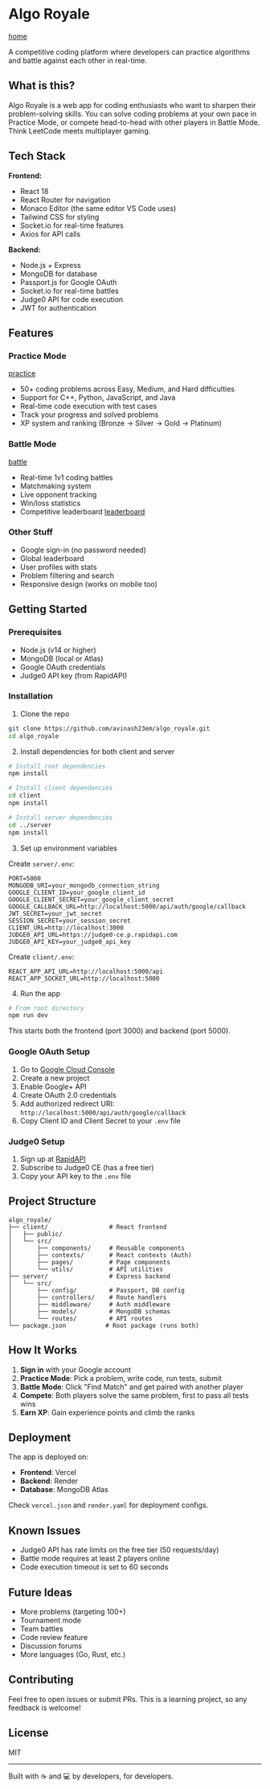 # Algo Royale
  
[home](assets/home.png)

A competitive coding platform where developers can practice algorithms and battle against each other in real-time.

## What is this?

Algo Royale is a web app for coding enthusiasts who want to sharpen their problem-solving skills. You can solve coding problems at your own pace in Practice Mode, or compete head-to-head with other players in Battle Mode. Think LeetCode meets multiplayer gaming.

## Tech Stack

**Frontend:**
- React 18
- React Router for navigation
- Monaco Editor (the same editor VS Code uses)
- Tailwind CSS for styling
- Socket.io for real-time features
- Axios for API calls

**Backend:**
- Node.js + Express
- MongoDB for database
- Passport.js for Google OAuth
- Socket.io for real-time battles
- Judge0 API for code execution
- JWT for authentication

## Features

### Practice Mode
[practice](assets/practice.png)
- 50+ coding problems across Easy, Medium, and Hard difficulties
- Support for C++, Python, JavaScript, and Java
- Real-time code execution with test cases
- Track your progress and solved problems
- XP system and ranking (Bronze → Silver → Gold → Platinum)

### Battle Mode
[battle](assets/battle.png)
- Real-time 1v1 coding battles
- Matchmaking system
- Live opponent tracking
- Win/loss statistics
- Competitive leaderboard
[leaderboard](assets/leaderboard.png)

### Other Stuff
- Google sign-in (no password needed)
- Global leaderboard
- User profiles with stats
- Problem filtering and search
- Responsive design (works on mobile too)

## Getting Started

### Prerequisites
- Node.js (v14 or higher)
- MongoDB (local or Atlas)
- Google OAuth credentials
- Judge0 API key (from RapidAPI)

### Installation

1. Clone the repo
```bash
git clone https://github.com/avinash23em/algo_royale.git
cd algo_royale
```

2. Install dependencies for both client and server
```bash
# Install root dependencies
npm install

# Install client dependencies
cd client
npm install

# Install server dependencies
cd ../server
npm install
```

3. Set up environment variables

Create `server/.env`:
```env
PORT=5000
MONGODB_URI=your_mongodb_connection_string
GOOGLE_CLIENT_ID=your_google_client_id
GOOGLE_CLIENT_SECRET=your_google_client_secret
GOOGLE_CALLBACK_URL=http://localhost:5000/api/auth/google/callback
JWT_SECRET=your_jwt_secret
SESSION_SECRET=your_session_secret
CLIENT_URL=http://localhost:3000
JUDGE0_API_URL=https://judge0-ce.p.rapidapi.com
JUDGE0_API_KEY=your_judge0_api_key
```

Create `client/.env`:
```env
REACT_APP_API_URL=http://localhost:5000/api
REACT_APP_SOCKET_URL=http://localhost:5000
```

4. Run the app
```bash
# From root directory
npm run dev
```

This starts both the frontend (port 3000) and backend (port 5000).

### Google OAuth Setup

1. Go to [Google Cloud Console](https://console.cloud.google.com)
2. Create a new project
3. Enable Google+ API
4. Create OAuth 2.0 credentials
5. Add authorized redirect URI: `http://localhost:5000/api/auth/google/callback`
6. Copy Client ID and Client Secret to your `.env` file

### Judge0 Setup

1. Sign up at [RapidAPI](https://rapidapi.com)
2. Subscribe to Judge0 CE (has a free tier)
3. Copy your API key to the `.env` file

## Project Structure

```
algo_royale/
├── client/                 # React frontend
│   ├── public/
│   └── src/
│       ├── components/     # Reusable components
│       ├── contexts/       # React contexts (Auth)
│       ├── pages/          # Page components
│       └── utils/          # API utilities
├── server/                 # Express backend
│   └── src/
│       ├── config/         # Passport, DB config
│       ├── controllers/    # Route handlers
│       ├── middleware/     # Auth middleware
│       ├── models/         # MongoDB schemas
│       └── routes/         # API routes
└── package.json           # Root package (runs both)
```

## How It Works

1. **Sign in** with your Google account
2. **Practice Mode**: Pick a problem, write code, run tests, submit
3. **Battle Mode**: Click "Find Match" and get paired with another player
4. **Compete**: Both players solve the same problem, first to pass all tests wins
5. **Earn XP**: Gain experience points and climb the ranks

## Deployment

The app is deployed on:
- **Frontend**: Vercel
- **Backend**: Render
- **Database**: MongoDB Atlas

Check `vercel.json` and `render.yaml` for deployment configs.

## Known Issues

- Judge0 API has rate limits on the free tier (50 requests/day)
- Battle mode requires at least 2 players online
- Code execution timeout is set to 60 seconds

## Future Ideas

- More problems (targeting 100+)
- Tournament mode
- Team battles
- Code review feature
- Discussion forums
- More languages (Go, Rust, etc.)

## Contributing

Feel free to open issues or submit PRs. This is a learning project, so any feedback is welcome!

## License

MIT

---

Built with ☕ and 💻 by developers, for developers.
